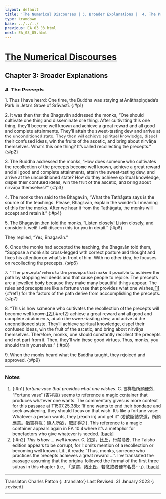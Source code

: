 ```yaml
---
layout: default
title: 'The Numerical Discourses | 3. Broader Explanations |  4. The Precepts'
type: kramdown
base: ../../../
previous: EA_03_03.html
next: EA_03_05.html
---
```


# [The Numerical Discourses](../index.html)
## Chapter 3: Broader Explanations
### 4. The Precepts

1\. Thus I have heard: One time, the Buddha was staying at Anāthapiṇḍada’s Park in Jeta’s Grove of Śrāvastī.
{:#p1}

2\. It was then that the Bhagavān addressed the monks, “One should cultivate one thing and disseminate one thing. After cultivating this one thing, they’ll become well known and achieve a great reward and all good and complete attainments. They’ll attain the sweet-tasting dew and arrive at the unconditioned state. They then will achieve spiritual knowledge, dispel their confused ideas, win the fruits of the ascetic, and bring about nirvāṇa themselves. What’s this one thing? It’s called recollecting the precepts.”
{:#p2}

3\. The Buddha addressed the monks, “How does someone who cultivates the recollection of the precepts become well known, achieve a great reward and all good and complete attainments, attain the sweet-tasting dew, and arrive at the unconditioned state? How do they achieve spiritual knowledge, dispel their confused ideas, win the fruit of the ascetic, and bring about nirvāṇa themselves?”
{:#p3}

4\. The monks then said to the Bhagavān, “What the Tathāgata says is the source of the teachings. Please, Bhagavān, explain the wonderful meaning of this for the monks. After we hear it from the Tathāgata, the monks will accept and retain it.”
{:#p4}

5\. The Bhagavān then told the monks, “Listen closely! Listen closely, and consider it well! I will discern this for you in detail.”
{:#p5}

They replied, “Yes, Bhagavān.”

6\. Once the monks had accepted the teaching, the Bhagavān told them, “Suppose a monk sits cross-legged with correct posture and thought and fixes his attention on what’s in front of him. With no other idea, he focuses on recollecting the precepts.
{:#p6}

7\. “‘The precepts’ refers to the precepts that make it possible to achieve the path by stopping evil deeds and that cause people to rejoice. The precepts are a jewelled body because they make many beautiful things appear. The rules and precepts are like a fortune vase that provides what one wishes,[\[1\]](#n1){:#ref1} for the factors of the path derive from acccomplishing the precepts.
{:#p7}

8\. “This is how someone who cultivates the recollection of the precepts will become well known,[\[2\]](#n2){:#ref2} achieve a great reward and all good and complete attainments, attain the sweet-tasting dew, and arrive at the unconditioned state. They’ll achieve spiritual knowledge, dispel their confused ideas, win the fruit of the ascetic, and bring about nirvāṇa themselves. Therefore, monks, one should constantly recollect the precepts and not part from it. Then, they’ll win these good virtues. Thus, monks, you should train yourselves.”
{:#p8}

9\. When the monks heard what the Buddha taught, they rejoiced and approved.
{:#p9}

---

### Notes

1. {:#n1} *fortune vase that provides what one wishes*. C. 吉祥瓶所願便剋. “Fortune vase” (吉祥瓶) seems to reference a magic container that produces whatever one wants. The commentary gives us more context for this passage at T1507.25.38b: “If one wants to end their bondage and seek awakening, they should focus on that wish. It’s like a fortune vase: Whatever a person wants, they [reach in] and get it” (若欲斷結求道，所願應意。猶吉祥瓶：隨人所欲，取即得之). This reference to a magic container appears again in EĀ 10.4 where it’s a metaphor for benefactors who give whatever is needed. [\[back\]](#ref1)
2. {:#n2} *This is how … well known.* C. 如是，比丘，行禁戒者. The Taisho edition appears to be corrupt, for it omits mention of a recollection or becoming well known. Lit., it reads: “Thus, monks, someone who practices the precepts achieves a great reward …”. I’ve translated the passage assuming that the original followed the format of the first three sūtras in this chapter (i.e., 「是謂，諸比丘，若念戒者便有名譽⋯」). [\[back\]](#ref2)

---

Translator: Charles Patton
{: .translator}
Last Revised: 31 January 2023
{: .revised}

---
